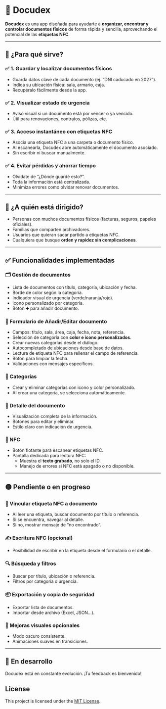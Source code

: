 # 📱 Docudex

**Docudex** es una app diseñada para ayudarte a **organizar, encontrar y controlar documentos físicos** de forma rápida y sencilla, aprovechando el potencial de las **etiquetas NFC**.

---

## 🎯 ¿Para qué sirve?

### ✅ 1. Guardar y localizar documentos físicos
- Guarda datos clave de cada documento (ej. “DNI caducado en 2027”).
- Indica su ubicación física: sala, armario, caja.
- Recupéralo fácilmente desde la app.

### ✅ 2. Visualizar estado de urgencia
- Aviso visual si un documento está por vencer o ya vencido.
- Útil para renovaciones, contratos, pólizas, etc.

### ✅ 3. Acceso instantáneo con etiquetas NFC
- Asocia una etiqueta NFC a una carpeta o documento físico.
- Al escanearla, Docudex abre automáticamente el documento asociado.
- Sin escribir ni buscar manualmente.

### ✅ 4. Evitar pérdidas y ahorrar tiempo
- Olvídate de “¿Dónde guardé esto?”.
- Toda la información está centralizada.
- Minimiza errores como olvidar renovar documentos.

---

## 🧠 ¿A quién está dirigido?

- Personas con muchos documentos físicos (facturas, seguros, papeles oficiales).
- Familias que comparten archivadores.
- Usuarios que quieran sacar partido a etiquetas NFC.
- Cualquiera que busque **orden y rapidez sin complicaciones**.

---

## ✅ Funcionalidades implementadas

### 🗂 Gestión de documentos
- Lista de documentos con título, categoría, ubicación y fecha.
- Borde de color según la categoría.
- Indicador visual de urgencia (verde/naranja/rojo).
- Icono personalizado por categoría.
- Botón ➕ para añadir documento.

### 📝 Formulario de Añadir/Editar documento
- Campos: título, sala, área, caja, fecha, nota, referencia.
- Selección de categoría con **color e icono personalizados**.
- Crear nuevas categorías desde el diálogo.
- Autocompletado de ubicaciones desde base de datos.
- Lectura de etiqueta NFC para rellenar el campo de referencia.
- Botón para limpiar la fecha.
- Validaciones con mensajes específicos.

### 🧠 Categorías
- Crear y eliminar categorías con icono y color personalizado.
- Al crear una categoría, se selecciona automáticamente.

### 📄 Detalle del documento
- Visualización completa de la información.
- Botones para editar y eliminar.
- Estilo claro con indicación de urgencia.

### 📶 NFC
- Botón flotante para escanear etiquetas NFC.
- Pantalla dedicada para lectura NFC:
  - Muestra el **texto grabado**, no solo el ID.
  - Manejo de errores si NFC está apagado o no disponible.

---

## 🟡 Pendiente o en progreso

### 📌 Vincular etiqueta NFC a documento
- Al leer una etiqueta, buscar documento por título o referencia.
- Si se encuentra, navegar al detalle.
- Si no, mostrar mensaje de “no encontrado”.

### ✍️ Escritura NFC (opcional)
- Posibilidad de escribir en la etiqueta desde el formulario o el detalle.

### 🔍 Búsqueda y filtros
- Buscar por título, ubicación o referencia.
- Filtros por categoría o urgencia.

### 📦 Exportación y copia de seguridad
- Exportar lista de documentos.
- Importar desde archivo (Excel, JSON...).

### 🎨 Mejoras visuales opcionales
- Modo oscuro consistente.
- Animaciones suaves en transiciones.

---

## 🚧 En desarrollo

Docudex está en constante evolución. ¡Tu feedback es bienvenido!


## License

This project is licensed under the [MIT License](LICENSE).
